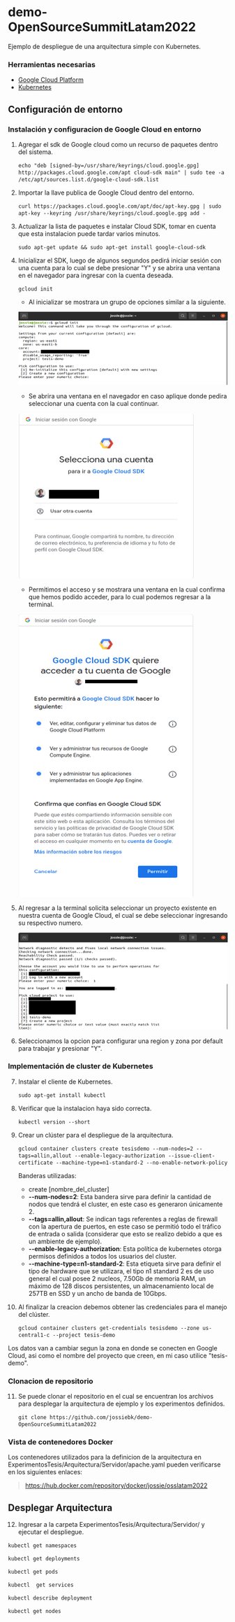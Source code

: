 # demo-OpenSourceSummitLatam2022
Ejemplo de despliegue de una arquitectura simple con Kubernetes.


### **Herramientas necesarias**
- [Google Cloud Platform](https://cloud.google.com/sdk/docs/install-sdk)
- [Kubernetes](https://kubernetes.io/es/)
  

## Configuración de entorno

### Instalación y configuracion de Google Cloud en entorno

1. Agregar el sdk de Google cloud como un recurso de paquetes dentro del sistema.
   
   ```
   echo "deb [signed-by=/usr/share/keyrings/cloud.google.gpg] http://packages.cloud.google.com/apt cloud-sdk main" | sudo tee -a /etc/apt/sources.list.d/google-cloud-sdk.list
   ```

2. Importar la llave publica de Google Cloud dentro del entorno.
   
   ```
   curl https://packages.cloud.google.com/apt/doc/apt-key.gpg | sudo apt-key --keyring /usr/share/keyrings/cloud.google.gpg add -
   ```

3. Actualizar la lista de paquetes e instalar Cloud SDK, tomar en cuenta que esta instalacion puede tardar varios minutos.
   
   ```
   sudo apt-get update && sudo apt-get install google-cloud-sdk
   ```
4. Inicializar el SDK, luego de algunos segundos pedirá iniciar sesión con una cuenta para lo cual se debe presionar "Y" y se abrira una ventana en el navegador para ingresar con la cuenta deseada.
   
   ```
   gcloud init
   ```
    -  Al inicializar se mostrara un grupo de opciones similar a la siguiente. 
  
    ![Paso4.1](Imagenes/primera.PNG)

    - Se abrira una ventana en el navegador en caso aplique donde pedira seleccionar una cuenta con la cual continuar.
  
    ![Paso4.2](Imagenes/segunda.PNG)

     - Permitimos el acceso y se mostrara una ventana en la cual confirma que hemos podido acceder, para lo cual podemos regresar a la terminal.
  
    ![Paso4.3](Imagenes/tercera.PNG)

5. Al regresar a la terminal solicita seleccionar un proyecto existente en nuestra cuenta de Google Cloud, el cual se debe seleccionar ingresando su respectivo numero.
   
    ![Paso5](Imagenes/cuarta.PNG)

6. Seleccionamos la opcion para configurar una region y zona por default para trabajar y presionar "Y".



### Implementación de cluster de Kubernetes

7.  Instalar el cliente de Kubernetes.
   
    ```
    sudo apt-get install kubectl
    ```

8. Verificar que la instalacion haya sido correcta.
   
    ```
    kubectl version --short
    ```

9. Crear un clúster para el despliegue de la arquitectura.

    ```
    gcloud container clusters create tesisdemo --num-nodes=2 --tags=allin,allout --enable-legacy-authorization --issue-client-certificate --machine-type=n1-standard-2 --no-enable-network-policy
    ```

    Banderas utilizadas:

    - create [nombre_del_cluster]
    - **--num-nodes=2**: Esta bandera sirve para definir la cantidad de nodos que tendrá el cluster, en este caso es generaron únicamente 2.
    - **--tags=allin,allout**: Se indican tags referentes a reglas de firewall con la apertura de puertos, en este caso se permitió todo el tráfico de entrada o salida (considerar que esto se realizo debido a que es un ambiente de ejemplo).
    - **--enable-legacy-authorization**: Esta política de kubernetes otorga permisos definidos a todos los usuarios del cluster.
    - **--machine-type=n1-standard-2**: Esta etiqueta sirve para definir el tipo de hardware que se utilizara, el tipo n1 standard 2 es de uso general el cual posee 2 nucleos, 7.50Gb de memoria RAM, un máximo de 128 discos persistentes, un almacenamiento local de 257TB en SSD y un ancho de banda de 10Gbps.

10. Al finalizar la creacion debemos obtener las credenciales para el manejo del clúster.

    ```
    gcloud container clusters get-credentials tesisdemo --zone us-central1-c --project tesis-demo
    ```
Los datos van a cambiar segun la zona en donde se conecten en Google Cloud, asi como el nombre del proyecto que creen, en mi caso utilice "tesis-demo".

### Clonacion de repositorio

11. Se puede clonar el repositorio en el cual se encuentran los archivos para desplegar la arquitectura de ejemplo y los experimentos definidos.

    ```
    git clone https://github.com/jossiebk/demo-OpenSourceSummitLatam2022
    ```


### Vista de contenedores Docker
Los contenedores utilizados para la definicion de la arquitectura en ExperimentosTesis/Arquitectura/Servidor/apache.yaml pueden verificarse en los siguientes enlaces:

> https://hub.docker.com/repository/docker/jossie/osslatam2022


## Desplegar Arquitectura

12.  Ingresar a la carpeta ExperimentosTesis/Arquitectura/Servidor/ y ejecutar el despliegue.
```
kubectl get namespaces
```    
```
kubectl get deployments
```    
```
kubectl get pods
```    
```
kubectl  get services
```    
```
kubectl describe deployment
```    
```
kubectl get nodes
```    

